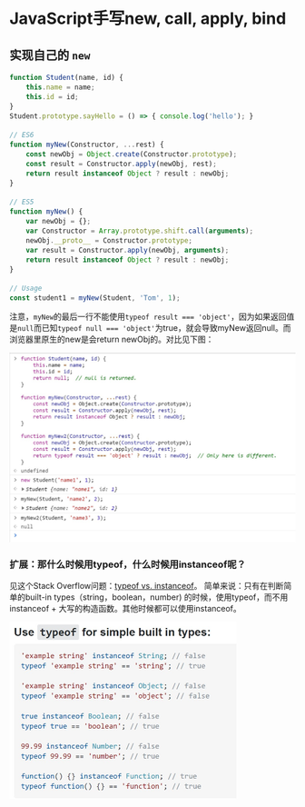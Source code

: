 # JavaScript手写new, call, apply, bind

## 实现自己的 `new`

```js
function Student(name, id) {
    this.name = name;
    this.id = id;
}
Student.prototype.sayHello = () => { console.log('hello'); }

// ES6
function myNew(Constructor, ...rest) {
    const newObj = Object.create(Constructor.prototype);
    const result = Constructor.apply(newObj, rest);
    return result instanceof Object ? result : newObj;
}

// ES5
function myNew() {
    var newObj = {};
    var Constructor = Array.prototype.shift.call(arguments);
    newObj.__proto__ = Constructor.prototype;
    var result = Constructor.apply(newObj, arguments);
    return result instanceof Object ? result : newObj;
}

// Usage
const student1 = myNew(Student, 'Tom', 1);
```
注意，`myNew`的最后一行不能使用`typeof result === 'object'`，因为如果返回值是`null`而已知`typeof null === 'object'`为true，就会导致myNew返回null。而浏览器里原生的new是会return newObj的。对比见下图：

<img width="600" alt="myNew-comparison" src="myNew-js.jpg">

### 扩展：那什么时候用typeof，什么时候用instanceof呢？
见这个Stack Overflow问题：[typeof vs. instanceof](https://stackoverflow.com/questions/899574/what-is-the-difference-between-typeof-and-instanceof-and-when-should-one-be-used)。
简单来说：只有在判断简单的built-in types（string，boolean，number) 的时候，使用typeof，而不用instanceof + 大写的构造函数。其他时候都可以使用instanceof。

<img width="400" alt="typeof-vs-instanceof" src="typeof-vs-instanceof.jpg">